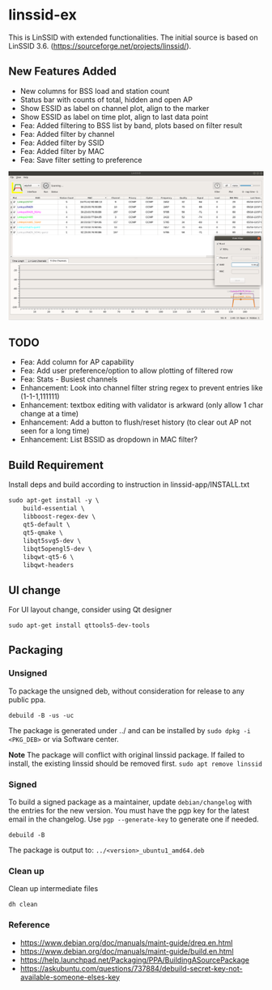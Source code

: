 # linssid-ex

This is LinSSID with extended functionalities.
The initial source is based on LinSSID 3.6. (https://sourceforge.net/projects/linssid/).

## New Features Added
- New columns for BSS load and station count
- Status bar with counts of total, hidden and open AP
- Show ESSID as label on channel plot, align to the marker
- Show ESSID as label on time plot, align to last data point
- Fea: Added filtering to BSS list by band, plots based on filter result
- Fea: Added filter by channel
- Fea: Added filter by SSID
- Fea: Added filter by MAC
- Fea: Save filter setting to preference

![ScreenShot](/screenshots/latest.png?raw=true "Current Application View")

## TODO
- Fea: Add column for AP capability
- Fea: Add user preference/option to allow plotting of filtered row
- Fea: Stats - Busiest channels
- Enhancement: Look into channel filter string regex to prevent entries like (1-1-1,111111)
- Enhancement: textbox editing with validator is arkward (only allow 1 char change at a time)
- Enhancement: Add a button to flush/reset history (to clear out AP not seen for a long time)
- Enhancement: List BSSID as dropdown in MAC filter?

## Build Requirement

Install deps and build according to instruction in linssid-app/INSTALL.txt

```
sudo apt-get install -y \
	build-essential \
	libboost-regex-dev \
	qt5-default \
	qt5-qmake \
	libqt5svg5-dev \
	libqt5opengl5-dev \
	libqwt-qt5-6 \
	libqwt-headers
```

## UI change
For UI layout change, consider using Qt designer

```
sudo apt-get install qttools5-dev-tools
```

## Packaging

### Unsigned
To package the unsigned deb, without consideration for release to any public ppa.
```
debuild -B -us -uc
```
The package is generated under ../ and can be installed by `sudo dpkg -i <PKG_DEB>` or via Software center.

__Note__ The package will conflict with original linssid package.
If failed to install, the existing linssid should be removed first.
`sudo apt remove linssid`

### Signed

To build a signed package as a maintainer, update `debian/changelog` with the entries for the new version.
You must have the pgp key for the latest email in the changelog.
Use `pgp --generate-key` to generate one if needed.

```
debuild -B
```
The package is output to: `../<version>_ubuntu1_amd64.deb`

### Clean up

Clean up intermediate files
```
dh clean
```

### Reference
- https://www.debian.org/doc/manuals/maint-guide/dreq.en.html
- https://www.debian.org/doc/manuals/maint-guide/build.en.html
- https://help.launchpad.net/Packaging/PPA/BuildingASourcePackage
- https://askubuntu.com/questions/737884/debuild-secret-key-not-available-someone-elses-key
